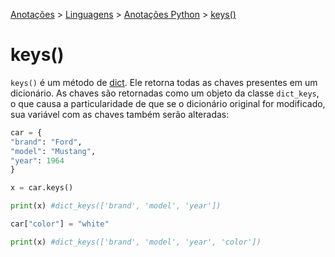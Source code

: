 <link rel="stylesheet" type="text/css" href="../../CSS/dark-theme.css">

[Anotações](../../) > [Linguagens](../Index.md) > [Anotações Python](./Index.md) > [keys()](./DictKeys.md)

# keys()

`keys()` é um método de [dict](./Dict.md). Ele retorna todas as chaves presentes em um dicionário. As chaves são retornadas como um objeto da classe `dict_keys`, o que causa a particularidade de que se o dicionário original for modificado, sua variável com as chaves também serão alteradas:

```python
car = {
"brand": "Ford",
"model": "Mustang",
"year": 1964
}

x = car.keys()

print(x) #dict_keys(['brand', 'model', 'year'])

car["color"] = "white"

print(x) #dict_keys(['brand', 'model', 'year', 'color'])
```



